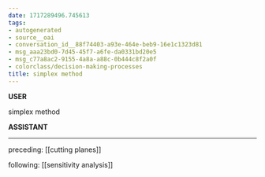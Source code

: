 ```yaml
---
date: 1717289496.745613
tags:
- autogenerated
- source__oai
- conversation_id__88f74403-a93e-464e-beb9-16e1c1323d81
- msg_aaa23bd0-7d45-45f7-a6fe-da0331bd20e5
- msg_c77a8ac2-9155-4a8a-a88c-0b444c8f2a0f
- colorclass/decision-making-processes
title: simplex method
---
```


**USER**

simplex method


**ASSISTANT**




---

preceding: [[cutting planes]]  


following: [[sensitivity analysis]]
